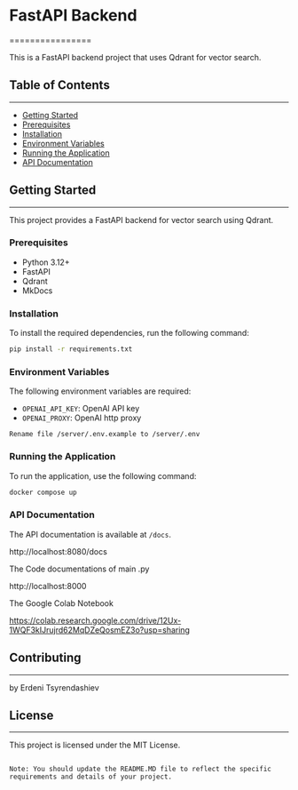 # FastAPI Backend
================

This is a FastAPI backend project that uses Qdrant for vector search.

## Table of Contents
-----------------

* [Getting Started](#getting-started)
* [Prerequisites](#prerequisites)
* [Installation](#installation)
* [Environment Variables](#environment-variables)
* [Running the Application](#running-the-application)
* [API Documentation](#api-documentation)

## Getting Started
---------------

This project provides a FastAPI backend for vector search using Qdrant.

### Prerequisites

* Python 3.12+
* FastAPI
* Qdrant
* MkDocs

### Installation

To install the required dependencies, run the following command:

```bash
pip install -r requirements.txt
```

### Environment Variables

The following environment variables are required:

* `OPENAI_API_KEY`: OpenAI API key
* `OPENAI_PROXY`: OpenAI http proxy

```
Rename file /server/.env.example to /server/.env
```

### Running the Application

To run the application, use the following command:

```bash
docker compose up
```

### API Documentation

The API documentation is available at `/docs`.

http://localhost:8080/docs

The Code documentations of main .py

http://localhost:8000

The Google Colab Notebook

https://colab.research.google.com/drive/12Ux-1WQF3kIJrujrd62MqDZeQosmEZ3o?usp=sharing

## Contributing
------------

by Erdeni Tsyrendashiev

## License
-------

This project is licensed under the MIT License.
```

Note: You should update the README.MD file to reflect the specific requirements and details of your project.